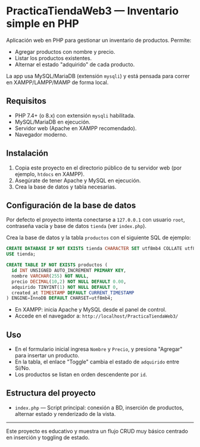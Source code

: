 # PracticaTiendaWeb3 — Inventario simple en PHP

Aplicación web  en PHP para gestionar un inventario de productos. Permite:
- Agregar productos con nombre y precio.
- Listar los productos existentes.
- Alternar el estado "adquirido" de cada producto.

La app usa MySQL/MariaDB (extensión `mysqli`) y está pensada para correr en XAMPP/LAMPP/MAMP de forma local.

## Requisitos
- PHP 7.4+ (o 8.x) con extensión `mysqli` habilitada.
- MySQL/MariaDB en ejecución.
- Servidor web (Apache en XAMPP recomendado).
- Navegador moderno.

## Instalación
1. Copia este proyecto en el directorio público de tu servidor web (por ejemplo, `htdocs` en XAMPP).
2. Asegúrate de tener Apache y MySQL en ejecución.
3. Crea la base de datos y tabla necesarias.

## Configuración de la base de datos
Por defecto el proyecto intenta conectarse a `127.0.0.1` con usuario `root`, contraseña vacía y base de datos `tienda` (ver `index.php`).

Crea la base de datos y la tabla `productos` con el siguiente SQL de ejemplo:

```sql
CREATE DATABASE IF NOT EXISTS tienda CHARACTER SET utf8mb4 COLLATE utf8mb4_unicode_ci;
USE tienda;

CREATE TABLE IF NOT EXISTS productos (
  id INT UNSIGNED AUTO_INCREMENT PRIMARY KEY,
  nombre VARCHAR(255) NOT NULL,
  precio DECIMAL(10,2) NOT NULL DEFAULT 0.00,
  adquirido TINYINT(1) NOT NULL DEFAULT 0,
  created_at TIMESTAMP DEFAULT CURRENT_TIMESTAMP
) ENGINE=InnoDB DEFAULT CHARSET=utf8mb4;
```



- En XAMPP: inicia Apache y MySQL desde el panel de control.
- Accede en el navegador a: `http://localhost/PracticaTiendaWeb3/`

## Uso
- En el formulario inicial ingresa `Nombre` y `Precio`, y presiona "Agregar" para insertar un producto.
- En la tabla, el enlace "Toggle" cambia el estado de `adquirido` entre Sí/No.
- Los productos se listan en orden descendente por `id`.

## Estructura del proyecto
- `index.php` — Script principal: conexión a BD, inserción de productos, alternar estado y renderizado de la vista.



---
Este proyecto es educativo y muestra un flujo CRUD muy básico centrado en inserción y toggling de estado.
